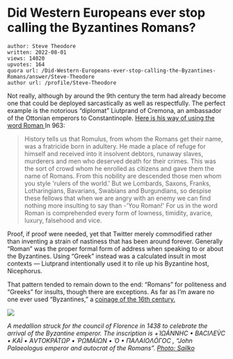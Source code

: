 # Did Western Europeans ever stop calling the Byzantines Romans?

	author: Steve Theodore
	written: 2022-08-01
	views: 14020
	upvotes: 164
	quora url: /Did-Western-Europeans-ever-stop-calling-the-Byzantines-Romans/answer/Steve-Theodore
	author url: /profile/Steve-Theodore


Not really, although by around the 9th century the term had already become one that could be deployed sarcastically as well as respectfully. The perfect example is the notorious “diplomat” Liutprand of Cremona, an ambassador of the Ottonian emperors to Constantinople. [Here is his way of using the word Roman ](https://sourcebooks.fordham.edu/source/liudprand-embassy-excerpts.asp)In 963:

> History tells us that Romulus, from whom the Romans get their name, was a fratricide born in adultery. He made a place of refuge for himself and received into it insolvent debtors, runaway slaves, murderers and men who deserved death for their crimes. This was the sort of crowd whom he enrolled as citizens and gave them the name of Romans. From this nobility are descended those men whom you style 'rulers of the world.' But we Lombards, Saxons, Franks, Lotharingians, Bavarians, Swabians and Burgundians, so despise these fellows that when we are angry with an enemy we can find nothing more insulting to say than -'You Roman!' For us in the word Roman is comprehended every form of lowness, timidity, avarice, luxury, falsehood and vice.

Proof, if proof were needed, yet that Twitter merely commodified rather than inventing a strain of nastiness that has been around forever. Generally “Roman” was the proper formal form of address when speaking to or about the Byzantines. Using “Greek” instead was a calculated insult in most contexts — Liutprand intentionally used it to rile up his Byzantine host, Nicephorus.

That pattern tended to remain down to the end: “Romans” for politeness and “Greeks” for insults, though there are exceptions. As far as I’m aware no one ever used “Byzantines,” a [coinage of the 16th century.](https://byzantium.gr/history.html)

![](https://qph.cf2.quoracdn.net/main-qimg-3c7f83ab5c631c81826938d06e0b9f2b-lq)

_A medallion struck for the council of Florence in 1438 to celebrate the arrival of the Byzantine emperor. The inscription is +ἸΩÁΝΝΗC • BACIΛEV̀C • KAÌ • ἈVTOKPÁTΩP • ῬΩMÁIΩN • Ὁ • ΠAΛΑIOΛÓΓΟC , “John Palaeologus emperor and autocrat of the Romans”._ _[Photo: Sailko](https://en.wikipedia.org/wiki/Medal_of_John_VIII_Palaeologus)_ 

